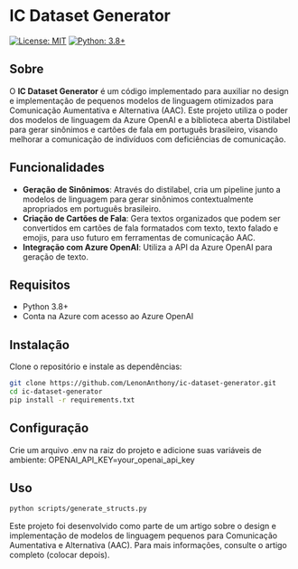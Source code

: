 # IC Dataset Generator

[![License: MIT](https://img.shields.io/badge/License-MIT-yellow.svg)](https://opensource.org/licenses/MIT)
[![Python: 3.8+](https://img.shields.io/badge/Python-3.8%2B-blue.svg)](https://www.python.org/downloads/release/python-380/)

## Sobre

O **IC Dataset Generator** é um código implementado para auxiliar no design e implementação de pequenos modelos de linguagem otimizados para Comunicação Aumentativa e Alternativa (AAC). Este projeto utiliza o poder dos modelos de linguagem da Azure OpenAI e a biblioteca aberta Distilabel para gerar sinônimos e cartões de fala em português brasileiro, visando melhorar a comunicação de indivíduos com deficiências de comunicação.

## Funcionalidades

- **Geração de Sinônimos**: Através do distilabel, cria um pipeline junto a modelos de linguagem para gerar sinônimos contextualmente apropriados em português brasileiro.
- **Criação de Cartões de Fala**: Gera textos organizados que podem ser convertidos em cartões de fala formatados com texto, texto falado e emojis, para uso futuro em ferramentas de comunicação AAC.
- **Integração com Azure OpenAI**: Utiliza a API da Azure OpenAI para geração de texto.

## Requisitos

- Python 3.8+
- Conta na Azure com acesso ao Azure OpenAI

## Instalação

Clone o repositório e instale as dependências:

```sh
git clone https://github.com/LenonAnthony/ic-dataset-generator.git
cd ic-dataset-generator
pip install -r requirements.txt
```

## Configuração

Crie um arquivo .env na raiz do projeto e adicione suas variáveis de ambiente: OPENAI_API_KEY=your_openai_api_key

## Uso 
```sh
python scripts/generate_structs.py
```

Este projeto foi desenvolvido como parte de um artigo sobre o design e implementação de modelos de linguagem pequenos para Comunicação Aumentativa e Alternativa (AAC). Para mais informações, consulte o artigo completo
(colocar depois).


